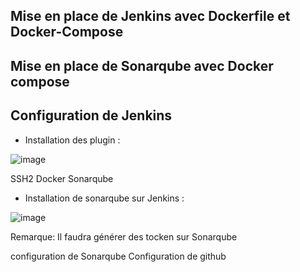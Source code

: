 ## Mise en place de Jenkins avec Dockerfile et Docker-Compose
## Mise en place de Sonarqube avec Docker compose
## Configuration de Jenkins

- Installation des plugin :

![image](https://github.com/user-attachments/assets/bd211ba2-fea6-4bd4-a3b4-2d6b1a3a4197)

SSH2
Docker
Sonarqube

- Installation de sonarqube sur Jenkins :

![image](https://github.com/user-attachments/assets/ee5b6baf-95b8-4dd8-96f8-68b3bc391d09)

Remarque: Il faudra générer des tocken sur Sonarqube

configuration de Sonarqube
Configuration de github

